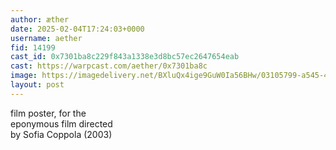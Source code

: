 ```yaml
---
author: æther
date: 2025-02-04T17:24:03+0000
username: aether
fid: 14199
cast_id: 0x7301ba8c229f843a1338e3d8bc57ec2647654eab
cast: https://warpcast.com/aether/0x7301ba8c
image: https://imagedelivery.net/BXluQx4ige9GuW0Ia56BHw/03105799-a545-451d-4766-a43f24524100/original
layout: post
---
```

film poster, for the   
eponymous film directed   
by Sofia Coppola (2003)  

<img src='https://imagedelivery.net/BXluQx4ige9GuW0Ia56BHw/03105799-a545-451d-4766-a43f24524100/original' alt='' referrerpolicy='no-referrer'/>